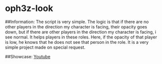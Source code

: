 # oph3z-look

##Information:
The script is very simple. The logic is that if there are no other players in the direction my character is facing, their opacity goes down, but if there are other players in the direction my character is facing, i see normal. It helps players in these roles. Here, if the opacity of that player is low, he knows that he does not see that person in the role. It is a very simple project made on special request.

##Showcase:
[Youtube](https://streamable.com/x5u505)
